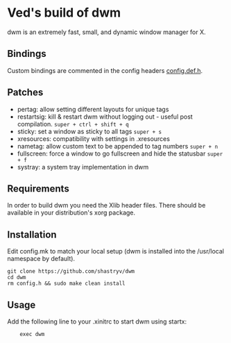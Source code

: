 # Ved's build of dwm

dwm is an extremely fast, small, and dynamic window manager for X.


## Bindings
Custom bindings are commented in the config headers [config.def.h](config.def.h).

## Patches 

 - pertag: allow setting different layouts for unique tags
 - restartsig: kill & restart dwm without logging out - useful post compilation. `super + ctrl + shift + q`
 - sticky: set a window as sticky to all tags `super + s`
 - xresources: compatibility with settings in .xresources
 - nametag: allow custom text to be appended to tag numbers `super + n`
 - fullscreen: force a window to go fullscreen and hide the statusbar `super + f`
 - systray: a system tray implementation in dwm

## Requirements
In order to build dwm you need the Xlib header files. There should be available in your distribution's xorg package.

## Installation

Edit config.mk to match your local setup (dwm is installed into
the /usr/local namespace by default).

```
git clone https://github.com/shastryv/dwm
cd dwm
rm config.h && sudo make clean install
```


## Usage
Add the following line to your .xinitrc to start dwm using startx:

```
    exec dwm
```
